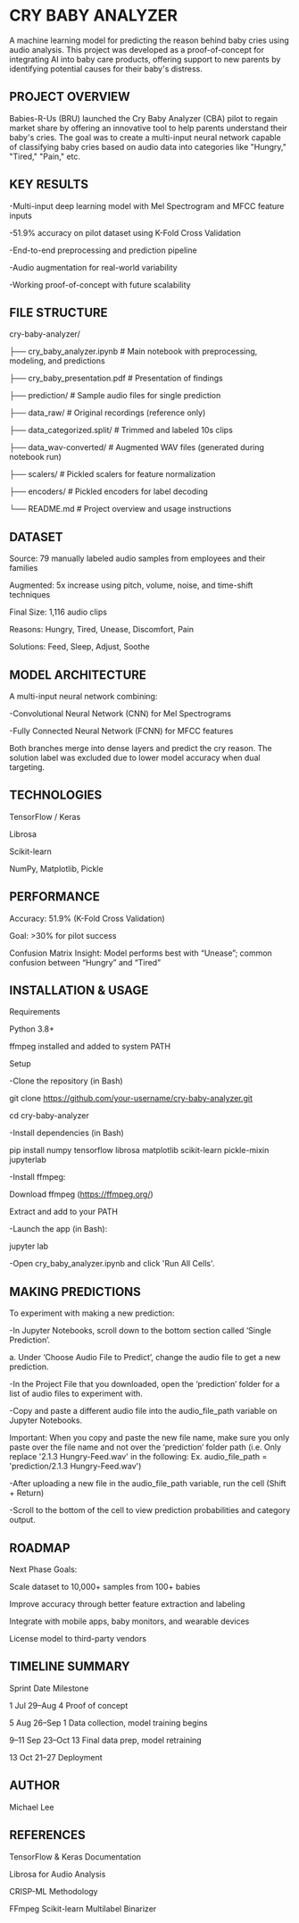 # CRY BABY ANALYZER

A machine learning model for predicting the reason behind baby cries using audio analysis. This project was developed as a proof-of-concept for integrating AI into baby care products, offering support to new parents by identifying potential causes for their baby's distress.


## PROJECT OVERVIEW

Babies-R-Us (BRU) launched the Cry Baby Analyzer (CBA) pilot to regain market share by offering an innovative tool to help parents understand their baby's cries. The goal was to create a multi-input neural network capable of classifying baby cries based on audio data into categories like "Hungry," "Tired," "Pain," etc.


## KEY RESULTS

-Multi-input deep learning model with Mel Spectrogram and MFCC feature inputs

-51.9% accuracy on pilot dataset using K-Fold Cross Validation

-End-to-end preprocessing and prediction pipeline

-Audio augmentation for real-world variability

-Working proof-of-concept with future scalability


## FILE STRUCTURE

cry-baby-analyzer/

├── cry_baby_analyzer.ipynb       # Main notebook with preprocessing, modeling, and predictions

├── cry_baby_presentation.pdf     # Presentation of findings

├── prediction/                   # Sample audio files for single prediction

├── data_raw/                     # Original recordings (reference only)

├── data_categorized.split/       # Trimmed and labeled 10s clips

├── data_wav-converted/           # Augmented WAV files (generated during notebook run)

├── scalers/                      # Pickled scalers for feature normalization

├── encoders/                     # Pickled encoders for label decoding

└── README.md                     # Project overview and usage instructions


## DATASET

Source: 79 manually labeled audio samples from employees and their families

Augmented: 5x increase using pitch, volume, noise, and time-shift techniques

Final Size: 1,116 audio clips

Reasons: Hungry, Tired, Unease, Discomfort, Pain

Solutions: Feed, Sleep, Adjust, Soothe


## MODEL ARCHITECTURE

A multi-input neural network combining:

  -Convolutional Neural Network (CNN) for Mel Spectrograms
  
  -Fully Connected Neural Network (FCNN) for MFCC features

Both branches merge into dense layers and predict the cry reason. The solution label was excluded due to lower model accuracy when dual targeting.


## TECHNOLOGIES

TensorFlow / Keras

Librosa

Scikit-learn

NumPy, Matplotlib, Pickle


## PERFORMANCE

Accuracy: 51.9% (K-Fold Cross Validation)

Goal: >30% for pilot success

Confusion Matrix Insight: Model performs best with “Unease”; common confusion between “Hungry” and “Tired”


## INSTALLATION & USAGE

Requirements

  Python 3.8+
  
  ffmpeg installed and added to system PATH

Setup

  -Clone the repository (in Bash)
  
  git clone https://github.com/your-username/cry-baby-analyzer.git    
  
  cd cry-baby-analyzer
  
  -Install dependencies (in Bash)
   
  pip install numpy tensorflow librosa matplotlib scikit-learn pickle-mixin jupyterlab
  
  -Install ffmpeg:
  
  Download ffmpeg (https://ffmpeg.org/)  
  
  Extract and add to your PATH
  
  -Launch the app (in Bash):
  
  jupyter lab
  
  -Open cry_baby_analyzer.ipynb and click 'Run All Cells'.


## MAKING PREDICTIONS

To experiment with making a new prediction:

  -In Jupyter Notebooks, scroll down to the bottom section called ‘Single Prediction’.
  
  a. Under ‘Choose Audio File to Predict’, change the audio file to get a new prediction.
  
  -In the Project File that you downloaded, open the ‘prediction’ folder for a list of audio files to experiment with. 
  
  -Copy and paste a different audio file into the audio_file_path variable on Jupyter Notebooks.
  
  Important: When you copy and paste the new file name, make sure you only paste over the file name and not over the ‘prediction’ folder path (i.e. Only replace '2.1.3 Hungry-Feed.wav' in the following: Ex. audio_file_path = 'prediction/2.1.3 Hungry-Feed.wav')
  
  -After uploading a new file in the audio_file_path variable, run the cell (Shift + Return)
  
  -Scroll to the bottom of the cell to view prediction probabilities and category output.


## ROADMAP

Next Phase Goals:

  Scale dataset to 10,000+ samples from 100+ babies
  
  Improve accuracy through better feature extraction and labeling
  
  Integrate with mobile apps, baby monitors, and wearable devices
  
  License model to third-party vendors


## TIMELINE SUMMARY

Sprint	Date	          Milestone

1	      Jul 29–Aug 4	  Proof of concept

5	      Aug 26–Sep 1	  Data collection, model training begins

9–11	  Sep 23–Oct 13	  Final data prep, model retraining

13	    Oct 21–27	      Deployment


## AUTHOR

Michael Lee

## REFERENCES

TensorFlow & Keras Documentation

Librosa for Audio Analysis

CRISP-ML Methodology

FFmpeg
Scikit-learn Multilabel Binarizer
